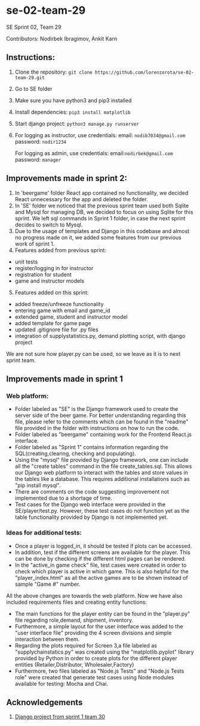 # se-02-team-29
SE Sprint 02, Team 29

Contributors: Nodirbek Ibragimov, Ankit Karn

## Instructions:
1. Clone the repository:
```git clone https://github.com/lorenzorota/se-02-team-29.git``` 
2. Go to SE folder
3. Make sure you have python3 and pip3 installed
4. Install dependencies: ```pip3 install matplotlib```
5. Start django project:
```python3 manage.py runserver```
4. For logging as instructor, use credentials: 
   email: ```nodib7034@gmail.com```
   password: ```nodir1234```
   
   For logging as admin, use credentials: 
   email:```nodirbek@gmail.com```
   password: ```manager```


## Improvements made in sprint 2:

1. In 'beergame' folder React app contained no functionality, we decided React unnecessary for the app and deleted the folder.
2. In 'SE' folder we noticed that the previous sprint team used both Sqlite and Mysql for managing DB, we decided to focus on using Sqlite for this sprint. We left sql commands in Sprint 1 folder, in case the next sprint decides to switch to Mysql.
3. Due to the usage of templates and Django in this codebase and almost no progress made on it, we added some features from our previous work of sprint 1.
4. Features added from previous sprint: 
- unit tests 
- register/logging in for instructor
- registration for student
- game and instructor models
5. Features added on this sprint: 
 - added freeze/unfreeze functionality
 - entering game with email and game_id 
 - extended game, student and instructor model 
 - added template for game page
 - updated .gitignore file for .py files
 - integration of supplystatistics.py, demand plotting script, with django project

We are not sure how player.py can be used, so we leave as it is to next sprint team.

## Improvements made in sprint 1
### Web platform:
- Folder labeled as "SE" is the Django framework used to create the server side of the beer game. For better understanding regarding this file, please refer to the comments which can be found in the "readme" file provided in the folder with instructions on how to run the code. 
- Folder labeled as "beergame" containing work for the Frontend React.js interface.
- Folder labeled as "Sprint 1" contains information regarding the SQL(creating,clearing, checking and populating).
- Using the "mysql" file provided by Django framework, one can include all the "create tables" command in the file create_tables.sql. This allows our Django web platform to interact with the tables and store values in the tables like a database. This requires additional installations such as "pip install mysql".
- There are comments on the code suggesting improvement not implemented due to a shortage of time.
- Test cases for the Django web interface were provided in the SE/player/test.py. However, these test cases do not function yet as the table functionality provided by Django is not implemented yet.


### Ideas for additional tests:
- Once a player is logged_in, it should be tested if plots can be accessed. 
- In addition, test if the different screens are available for the player. This can be done by checking if the different html pages can be rendered.
- In the "active_in game check" file, test cases were created in order to check which player is active in which game. This is also helpful for the "player_index.html" as all the active games are to be shown instead of sample "Game #" number.

All the above changes are towards the web platform. Now we have also included requirements files and creating entity functions:
- The main functions for the player entity can be found in the "player.py" file regarding role,demand, shipment, inventory.
- Furthermore, a simple layout for the user interface was added to the "user interface file" providing the 4 screen divisions and simple interaction between them.
- Regarding the plots required for Screen 3,a file labeled as "supplychainstatics.py" was created using the "matplotlib.pyplot" library provided by Python in order to create plots for the different player entities (Retailer,Distributor, Wholesaler,Factory)
- Furthermore, two files labeled as "Node.js Tests" and "Node.js Tests role" were created that generate test cases using Node modules available for testing: Mocha and Chai.

## Acknowledgements
1. [Django project from sprint 1 team 30](https://github.com/lorenzorota/se-01-team-30)

